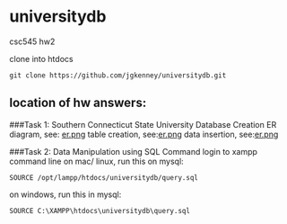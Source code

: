 # universitydb
csc545 hw2

clone into htdocs

    git clone https://github.com/jgkenney/universitydb.git

## location of hw answers:

###Task 1: Southern Connecticut State University Database Creation
ER diagram, see: [er.png](https://github.com/jgkenney/universitydb/tree/master/er.png)
table creation, see:[er.png](https://github.com/jgkenney/universitydb/tree/master/php/create.php)
data insertion, see:[er.png](https://github.com/jgkenney/universitydb/tree/master/php/insert.php)

###Task 2: Data Manipulation using SQL Command
login to xampp command line
on mac/ linux, run this on mysql:

    SOURCE /opt/lampp/htdocs/universitydb/query.sql
    
on windows, run this in mysql:

    SOURCE C:\XAMPP\htdocs\universitydb\query.sql

